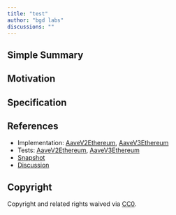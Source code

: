 ```yaml
---
title: "test"
author: "bgd labs"
discussions: ""
---
```


## Simple Summary

## Motivation

## Specification

## References

- Implementation: [AaveV2Ethereum](https://github.com/bgd-labs/aave-proposals/blob/main/src/20230921_Multi_Test/AaveV2Ethereum_Test_20230921.sol), [AaveV3Ethereum](https://github.com/bgd-labs/aave-proposals/blob/main/src/20230921_Multi_Test/AaveV3Ethereum_Test_20230921.sol)
- Tests: [AaveV2Ethereum](https://github.com/bgd-labs/aave-proposals/blob/main/src/20230921_Multi_Test/AaveV2Ethereum_Test_20230921.t.sol), [AaveV3Ethereum](https://github.com/bgd-labs/aave-proposals/blob/main/src/20230921_Multi_Test/AaveV3Ethereum_Test_20230921.t.sol)
- [Snapshot](TODO)
- [Discussion](TODO)

## Copyright

Copyright and related rights waived via [CC0](https://creativecommons.org/publicdomain/zero/1.0/).
